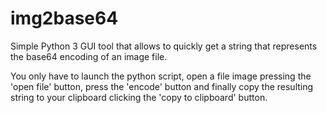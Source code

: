 # img2base64

Simple Python 3 GUI tool that allows to quickly get a string that represents the 
base64 encoding of an image file.

You only have to launch the python script, open a file image pressing the 'open file'
button, press the 'encode' button and finally copy the resulting string to your 
clipboard clicking the 'copy to clipboard' button.